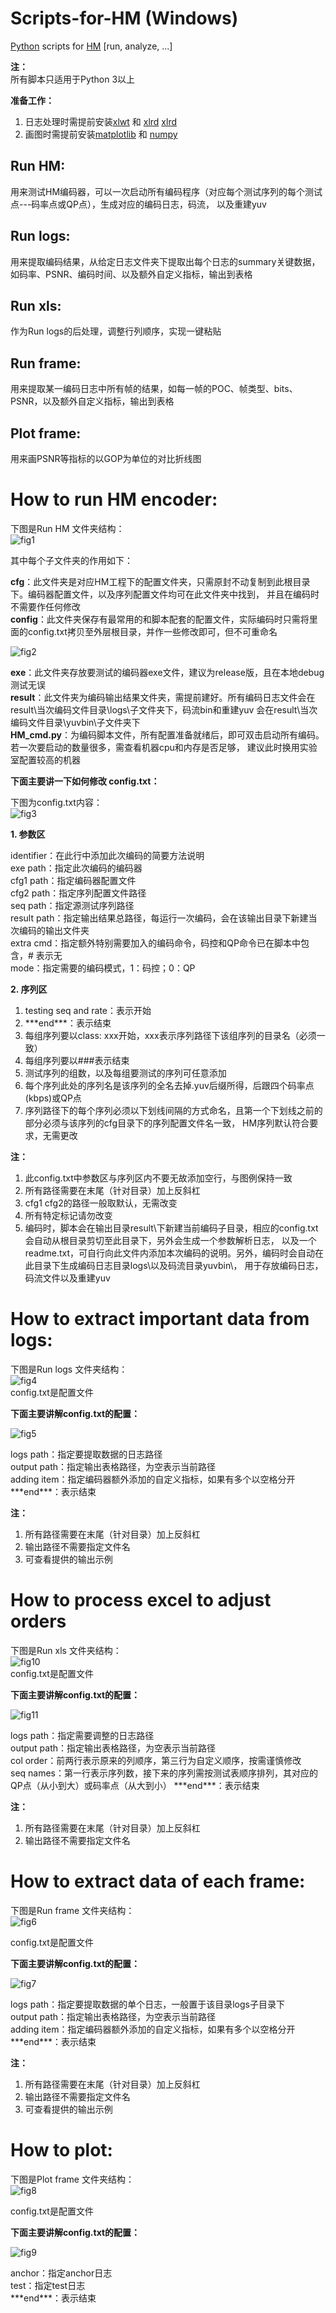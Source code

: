 # Scripts-for-HM (Windows)
[Python][py] scripts for [HM][hevc] [run, analyze, ...]  

**注：**  
所有脚本只适用于Python 3以上  

**准备工作：**  
1. 日志处理时需提前安装[xlwt][xls] 和 [xlrd] [xlrd] 
2. 画图时需提前安装[matplotlib][mat] 和 [numpy][num]  

[py]:https://www.python.org/downloads/
[hevc]:http://www.hevc.info/
[xls]:https://pypi.python.org/pypi/xlwt
[xlrd]:https://pypi.python.org/pypi/xlrd
[mat]:http://matplotlib.org/
[num]:http://www.numpy.org/
  
## Run HM:  
用来测试HM编码器，可以一次启动所有编码程序（对应每个测试序列的每个测试点---码率点或QP点），生成对应的编码日志，码流，
以及重建yuv

## Run logs:  
用来提取编码结果，从给定日志文件夹下提取出每个日志的summary关键数据，如码率、PSNR、编码时间、以及额外自定义指标，输出到表格

## Run xls:
作为Run logs的后处理，调整行列顺序，实现一键粘贴

## Run frame:  
用来提取某一编码日志中所有帧的结果，如每一帧的POC、帧类型、bits、PSNR，以及额外自定义指标，输出到表格

## Plot frame:  
用来画PSNR等指标的以GOP为单位的对比折线图  

# How to run HM encoder:

下图是Run HM 文件夹结构：  
![fig1](https://github.com/whing123/Scripts-for-HM/raw/master/images/1.png)  

其中每个子文件夹的作用如下：  

**cfg**：此文件夹是对应HM工程下的配置文件夹，只需原封不动复制到此根目录下。编码器配置文件，以及序列配置文件均可在此文件夹中找到，
并且在编码时不需要作任何修改  
**config**：此文件夹保存有最常用的和脚本配套的配置文件，实际编码时只需将里面的config.txt拷贝至外层根目录，并作一些修改即可，但不可重命名  

![fig2](https://github.com/whing123/Scripts-for-HM/raw/master/images/2.png)  

**exe**：此文件夹存放要测试的编码器exe文件，建议为release版，且在本地debug测试无误  
**result**：此文件夹为编码输出结果文件夹，需提前建好。所有编码日志文件会在result\\当次编码文件目录\\logs\\子文件夹下，码流bin和重建yuv
会在result\\当次编码文件目录\\yuvbin\\子文件夹下  
**HM_cmd.py**：为编码脚本文件，所有配置准备就绪后，即可双击启动所有编码。若一次要启动的数量很多，需查看机器cpu和内存是否足够，
建议此时换用实验室配置较高的机器  


**下面主要讲一下如何修改 config.txt：**  

下图为config.txt内容：  
![fig3](https://github.com/whing123/Scripts-for-HM/raw/master/images/3.png)  

**1. 参数区**  

identifier：在此行中添加此次编码的简要方法说明  
exe path：指定此次编码的编码器  
cfg1 path：指定编码器配置文件  
cfg2 path：指定序列配置文件路径  
seq path：指定源测试序列路径  
result path：指定输出结果总路径，每运行一次编码，会在该输出目录下新建当次编码的输出文件夹  
extra cmd：指定额外特别需要加入的编码命令，码控和QP命令已在脚本中包含，# 表示无  
mode：指定需要的编码模式，1：码控；0：QP

**2. 序列区**  
1. testing seq and rate：表示开始     
2. \*\*\*end\*\*\*：表示结束  
3. 每组序列要以class: xxx开始，xxx表示序列路径下该组序列的目录名（必须一致）  
4. 每组序列要以###表示结束  
5. 测试序列的组数，以及每组要测试的序列可任意添加   
6. 每个序列此处的序列名是该序列的全名去掉.yuv后缀所得，后跟四个码率点(kbps)或QP点  
7. 序列路径下的每个序列必须以下划线间隔的方式命名，且第一个下划线之前的部分必须与该序列的cfg目录下的序列配置文件名一致，
HM序列默认符合要求，无需更改

**注：**  
1. 此config.txt中参数区与序列区内不要无故添加空行，与图例保持一致  
2. 所有路径需要在末尾（针对目录）加上反斜杠  
3. cfg1 cfg2的路径一般取默认，无需改变  
4. 所有特定标记请勿改变  
5. 编码时，脚本会在输出目录result\\下新建当前编码子目录，相应的config.txt会自动从根目录剪切至此目录下，另外会生成一个参数解析日志，
以及一个readme.txt，可自行向此文件内添加本次编码的说明。另外，编码时会自动在此目录下生成编码日志目录logs\\以及码流目录yuvbin\\，
用于存放编码日志，码流文件以及重建yuv  


# How to extract important data from logs:
下图是Run logs 文件夹结构：  
![fig4](https://github.com/whing123/Scripts-for-HM/raw/master/images/4.png)  
config.txt是配置文件  

**下面主要讲解config.txt的配置：**  

![fig5](https://github.com/whing123/Scripts-for-HM/raw/master/images/5.png)  

logs path：指定要提取数据的日志路径  
output path：指定输出表格路径，为空表示当前路径  
adding item：指定编码器额外添加的自定义指标，如果有多个以空格分开  
\*\*\*end\*\*\*：表示结束  

**注：**  
1. 所有路径需要在末尾（针对目录）加上反斜杠  
2. 输出路径不需要指定文件名  
3. 可查看提供的输出示例   


# How to process excel to adjust orders
下图是Run xls 文件夹结构：  
![fig10](https://github.com/whing123/Scripts-for-HM/raw/master/images/10.png)  
config.txt是配置文件  

**下面主要讲解config.txt的配置：**  

![fig11](https://github.com/whing123/Scripts-for-HM/raw/master/images/11.png)  

logs path：指定需要调整的日志路径  
output path：指定输出表格路径，为空表示当前路径  
col order：前两行表示原来的列顺序，第三行为自定义顺序，按需谨慎修改  
seq names：第一行表示序列数，接下来的序列需按测试表顺序排列，其对应的QP点（从小到大）或码率点（从大到小）
\*\*\*end\*\*\*：表示结束  

**注：**  
1. 所有路径需要在末尾（针对目录）加上反斜杠  
2. 输出路径不需要指定文件名


# How to extract data of each frame:

下图是Run frame 文件夹结构：  
![fig6](https://github.com/whing123/Scripts-for-HM/raw/master/images/6.png)  

config.txt是配置文件  

**下面主要讲解config.txt的配置：**  

![fig7](https://github.com/whing123/Scripts-for-HM/raw/master/images/7.png)  

logs path：指定要提取数据的单个日志，一般置于该目录logs子目录下  
output path：指定输出表格路径，为空表示当前路径  
adding item：指定编码器额外添加的自定义指标，如果有多个以空格分开  
\*\*\*end\*\*\*：表示结束  

**注：**  
1. 所有路径需要在末尾（针对目录）加上反斜杠  
2. 输出路径不需要指定文件名  
3. 可查看提供的输出示例  


# How to plot:

下图是Plot frame 文件夹结构：  
![fig8](https://github.com/whing123/Scripts-for-HM/raw/master/images/8.png)  

config.txt是配置文件  

**下面主要讲解config.txt的配置：**  

![fig9](https://github.com/whing123/Scripts-for-HM/raw/master/images/9.png)  

anchor：指定anchor日志      
test：指定test日志  
\*\*\*end\*\*\*：表示结束  
